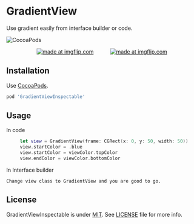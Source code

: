 # GradientView
Use gradient easily from interface builder or code.

![CocoaPods](https://cocoapod-badges.herokuapp.com/v/GradientViewInspectable/badge.png)

<p align="center">
<a href="https://imgflip.com/gif/3lyjon"><img src="https://imgflip.com/gif/3lyjon.gif" title="made at imgflip.com"/></a>&nbsp;&nbsp;&nbsp;&nbsp;&nbsp;&nbsp;&nbsp;&nbsp;&nbsp;&nbsp;
<a href="https://imgflip.com/gif/3lyjon"><img src="https://imgflip.com/gif/3lyjon.gif" title="made at imgflip.com"/></a>
</p>


Installation
------------

Use [CocoaPods](http://cocoapods.org).

```ruby
pod 'GradientViewInspectable'
```
Usage
-----
In code 

```swift
     let view = GradientView(frame: CGRect(x: 0, y: 50, width: 50))
     view.startColor = .blue   
     view.startColor = viewColor.topColor
     view.endColor = viewColor.bottomColor
```

In Interface builder
```
Change view class to GradientView and you are good to go.
```

License
-------

GradientViewInspectable is under [MIT](https://opensource.org/licenses/MIT). See [LICENSE](LICENSE) file for more info.
